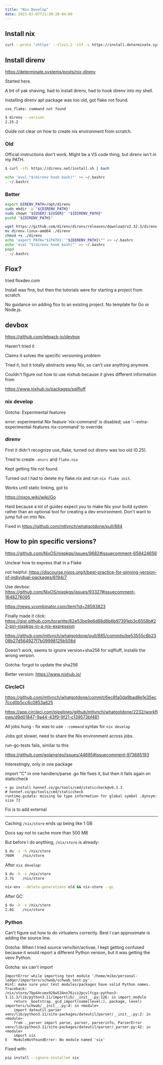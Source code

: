 ```yaml
---
title: "Nix Develop"
date: 2023-07-07T21:30:28-04:00
---
```


## Install nix

```bash
curl --proto '=https' --tlsv1.2 -sSf -L https://install.determinate.systems/nix | sh -s -- install
```

## Install direnv

https://determinate.systems/posts/nix-direnv

Started here.

A bit of yak shaving, had to install direnv, had to hook direnv into my shell.

Installing direnv apt package was too old, got flake not found.

```text
use_flake: command not found
```

```bash
$ direnv --version
2.25.2
```

Guide not clear on how to create nix environment from scratch.

### Old

Official instructions don't work. Might be a VS code thing, but direnv isn't in my PATH.

```bash
$ curl -sfL https://direnv.net/install.sh | bash

echo 'eval "$(direnv hook bash)"' >> ~/.bashrc
. ~/.bashrc
```

### Better

```bash
export DIRENV_PATH=/opt/direnv
sudo mkdir -p "${DIRENV_PATH}"
sudo chown "${USER}:${USER}" "${DIRENV_PATH}"
pushd "${DIRENV_PATH}"

wget https://github.com/direnv/direnv/releases/download/v2.32.3/direnv.linux-amd64
mv direnv.linux-amd64 ./direnv
chmod +x ./direnv
echo 'export PATH="${PATH}:'"${DIRENV_PATH}\"" >> ~/.bashrc
echo 'eval "$(direnv hook bash)"' >> ~/.bashrc
popd
. ~/.bashrc
```

## Flox?

tried floxdev.com

Install was fine, but then the tutorials were for starting a project from scratch.

No guidance on adding flox to an existing project. No template for Go or Node.js.

## devbox

https://github.com/jetpack-io/devbox

Haven't tried it

Claims it solves the specific versioning problem

Tried it, but it totally abstracts away Nix, so can't use anything anymore.

Couldn't figure out how to use nixhub because it gives different information from

https://www.nixhub.io/packages/sqlfluff

### nix develop

Gotcha: Experimental features

error: experimental Nix feature 'nix-command' is disabled; use '--extra-experimental-features nix-command' to override

### direnv

First it didn't recognize use_flake, turned out direnv was too old (0.25).

Tried to create `.envrc` and `flake.nix`

Kept getting file not found.

Turned out I had to delete my flake.nix and run `nix flake init`.

Works until static linking, got to

https://nixos.wiki/wiki/Go

Hard because a lot of guides expect you to make Nix your build system rather than an optional tool for creating a dev environment. Don't want to jump full on into Nix.

Fixed in https://github.com/mtlynch/whatgotdone/pull/884

## How to pin specific versions?

https://github.com/NixOS/nixpkgs/issues/9682#issuecomment-658424656

Unclear how to express that in a Flake

not helpful: https://discourse.nixos.org/t/best-practice-for-pinning-version-of-individual-packages/6194/7

Use devbox: https://github.com/NixOS/nixpkgs/issues/93327#issuecomment-1648276095

https://news.ycombinator.com/item?id=28593823

Finally made it click: https://gist.github.com/toraritte/62e53be9e6d88d8b6b97391eb3c6558b#22-pin-nixpkgs-in-a-nix-expression

https://github.com/mtlynch/whatgotdone/pull/885/commits/be53555c6b2308b27d564927f7b09998125b508d

Doesn't work, seems to ignore version+sha256 for sqlfluff, installs the wrong version.

Gotcha: forgot to update the sha256

Better version: https://www.nixhub.io/

### CircleCI

https://github.com/mtlynch/whatgotdone/commit/6ec8fa0da9bad8e1e35ec7ccd0b5cc6c0853a625

https://app.circleci.com/pipelines/github/mtlynch/whatgotdone/2232/workflows/d9d01847-9a44-43f9-9f21-c139573bf481

All jobs hung - fix was to use `--command` syntax for `nix develop`

Jobs got slower, need to share the Nix environment across jobs.

run-go-tests fails, similar to this

https://github.com/golang/go/issues/44695#issuecomment-973685193

Interestingly, only in one package

import "C" in one handlers/parse .go file fixes it, but then it fails again on staticcheck

```text
+ go install honnef.co/go/tools/cmd/staticcheck@v0.3.3
# honnef.co/go/tools/cmd/staticcheck
runtime.gcdata: missing Go type information for global symbol .dynsym: size 72
```

Fix is to add external

---

Caching `/nix/store` ends up being like 1 GB

Docs say not to cache more than 500 MB

But before I do anything, `/nix/store` is already:

```bash
$ du -s -h /nix/store
766M    /nix/store
```

After `nix develop`:

```bash
$ du -h -s /nix/store
3.7G    /nix/store
```

```bash
nix-env --delete-generations old && nix-store --gc
```

After GC:

```bash
$ du -h -s /nix/store
2.8G    /nix/store
```

### Python

Can't figure out how to do virtualenv correctly. Best I can approximate is adding the source line.

Gotcha: When I tried source venv/bin/activae, I kept getting confused because it would report a different Python version, but it was getting the venv Python.

Gotcha: six can't import

```text
ImportError while importing test module '/home/mike/personal-ledger/importers/schwab/schwab_test.py'.
Hint: make sure your test modules/packages have valid Python names.
Traceback:
/nix/store/7bp44csmx928w534nn76icz2pcvlfcgx-python3-3.11.3/lib/python3.11/importlib/__init__.py:126: in import_module
    return _bootstrap._gcd_import(name[level:], package, level)
importers/schwab/__init__.py:4: in <module>
    import dateutil.parser
venv/lib/python3.11/site-packages/dateutil/parser/__init__.py:2: in <module>
    from ._parser import parse, parser, parserinfo, ParserError
venv/lib/python3.11/site-packages/dateutil/parser/_parser.py:42: in <module>
    import six
E   ModuleNotFoundError: No module named 'six'
```

Fixed with:

```bash
pip install --ignore-installed six
```
